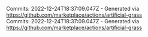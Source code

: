 Commits: 2022-12-24T18:37:09.047Z - Generated via https://github.com/marketplace/actions/artificial-grass
<br>
Commits: 2022-12-24T18:37:09.047Z - Generated via https://github.com/marketplace/actions/artificial-grass
<br>
